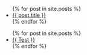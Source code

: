 

<ul>
  {% for post in site.posts %}
    <li>
      <a href="{{ post.url }}">{{ post.title }}</a>
    </li>
  {% endfor %}
</ul>

<ul>
  {% for post in site.posts %}
    <li>
      <a href="{{ post.url }}">{{ Test }}</a>
    </li>
  {% endfor %}
</ul>

